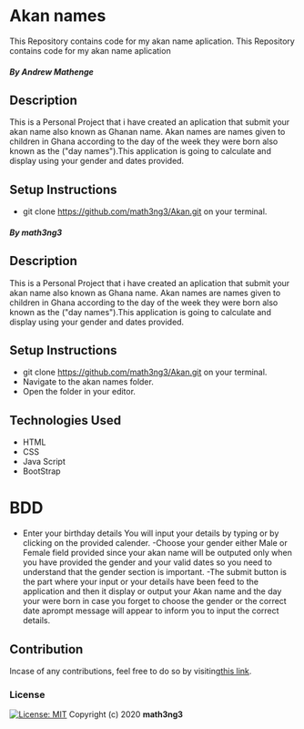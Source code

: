 # Akan names

This Repository contains code for my akan name aplication.
This Repository contains code for my akan name aplication
##### By Andrew Mathenge
## Description
This is a Personal Project that i have created an aplication that submit your akan name also known as Ghanan name. Akan names are names given to children in Ghana according to the day of the week they were born also known as the ("day names").This application is going to calculate and display using your gender and dates provided.
              </div>  
## Setup Instructions
* git clone https://github.com/math3ng3/Akan.git on your terminal.
##### By math3ng3
## Description
This is a Personal Project that i have created an aplication that submit your akan name also known as Ghana name. Akan names are names given to children in Ghana according to the day of the week they were born also known as the ("day names").This application is going to calculate and display using your gender and dates provided.
              </div>  
## Setup Instructions
* git clone https://github.com/math3ng3/Akan.git on your terminal.
* Navigate to the akan names folder.
* Open the folder in your editor.
## Technologies Used
* HTML
* CSS
* Java Script
* BootStrap
# BDD
- Enter your birthday details
 You will input your details by typing or by clicking on the provided calender.
 -Choose your gender either Male or Female field provided since your akan name will be outputed only when you have provided the gender and your valid dates so you need to understand that the gender section is important.
 -The submit button is the part where your input or your details have been feed to the application and then it display or output your Akan name and the day your were born in case you forget to choose the gender or the correct date aprompt message will appear to inform you to input the correct details.
## Contribution
Incase of any contributions, feel free to do so by visiting[this link](https://github.com/math3ng3/Akan.git).
### License
[![License: MIT]()](https://opensource.org/licenses/MIT)
Copyright (c) 2020 **math3ng3**

